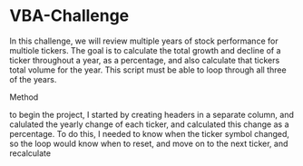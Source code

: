 # VBA-Challenge

In this challenge, we will review multiple years of stock performance for multiole tickers. The goal is to calculate the total growth and decline of a ticker throughout a year, as a percentage, and also calculate that tickers total volume for the year. This script must be able to loop through all three of the years.

Method

to begin the project, I started by creating headers in a separate column, and calulated the yearly change of each ticker, and calculated this change as a percentage. To do this, I needed to know when the ticker symbol changed, so the loop would know when to reset, and move on to the next ticker, and recalculate
